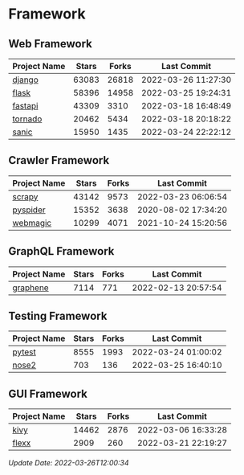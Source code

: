 # Framework

## Web Framework
| Project Name | Stars | Forks | Last Commit |
| ------------ | ----- | ----- | ----------- |
| [django](https://github.com/django/django) | 63083 | 26818 | 2022-03-26 11:27:30 |
| [flask](https://github.com/pallets/flask) | 58396 | 14958 | 2022-03-25 19:24:31 |
| [fastapi](https://github.com/tiangolo/fastapi) | 43309 | 3310 | 2022-03-18 16:48:49 |
| [tornado](https://github.com/tornadoweb/tornado) | 20462 | 5434 | 2022-03-18 20:18:22 |
| [sanic](https://github.com/sanic-org/sanic) | 15950 | 1435 | 2022-03-24 22:22:12 |

## Crawler Framework
| Project Name | Stars | Forks | Last Commit |
| ------------ | ----- | ----- | ----------- |
| [scrapy](https://github.com/scrapy/scrapy) | 43142 | 9573 | 2022-03-23 06:06:54 |
| [pyspider](https://github.com/binux/pyspider) | 15352 | 3638 | 2020-08-02 17:34:20 |
| [webmagic](https://github.com/code4craft/webmagic) | 10299 | 4071 | 2021-10-24 15:20:56 |

## GraphQL Framework
| Project Name | Stars | Forks | Last Commit |
| ------------ | ----- | ----- | ----------- |
| [graphene](https://github.com/graphql-python/graphene) | 7114 | 771 | 2022-02-13 20:57:54 |

## Testing Framework
| Project Name | Stars | Forks | Last Commit |
| ------------ | ----- | ----- | ----------- |
| [pytest](https://github.com/pytest-dev/pytest) | 8555 | 1993 | 2022-03-24 01:00:02 |
| [nose2](https://github.com/nose-devs/nose2) | 703 | 136 | 2022-03-25 16:40:10 |

## GUI Framework
| Project Name | Stars | Forks | Last Commit |
| ------------ | ----- | ----- | ----------- |
| [kivy](https://github.com/kivy/kivy) | 14462 | 2876 | 2022-03-06 16:33:28 |
| [flexx](https://github.com/flexxui/flexx) | 2909 | 260 | 2022-03-21 22:19:27 |

*Update Date: 2022-03-26T12:00:34*